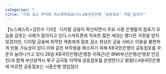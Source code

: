 ```yaml
---
categories: f
title: "지점 감소 부작용 최소화하겠습니다…KB국민은행 ‘공동점포’ 개점 늘린다"
---
```

【뉴스퀘스트=김민수 기자】 디지털 금융이 확산되면서 주요 시중 은행들의 점포가 모습을 감추는 사례가 많아지고 있다.스마트폰에 익숙한 젊은 세대는 별다른 지장을 받지 않겠지만, 디지털 금융에 취약한 계층에게 점포 감소 현상은 금융 서비스 이용을 불편하게 만들 가능성이 있다.이와 같은 부작용을 해소하기 위해 KB국민은행이 공동점포를 꾸준히 늘려나가고 있다.26일 KB국민은행(은행장 이재근)은 BNK부산은행(은행장 안감찬)과 함께 부산광역시 북구 금곡동 지역에 공동점포를 운영한다고 밝혔다.KB국민은행에 따르면 공동점포는 시중은행 영업점이